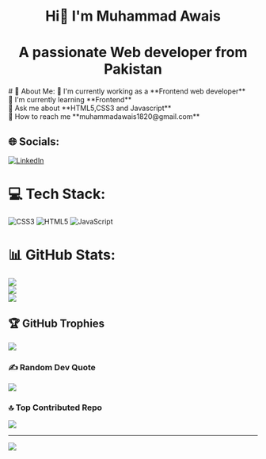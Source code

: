 <h1 align="center">Hi👏 I'm Muhammad Awais</h1>
<h1 align="center">A passionate Web developer from Pakistan</h1>
# 💫 About Me:
🔭 I'm currently working as a **Frontend web developer**<br>🌱 I'm currently learning **Frontend**<br>💬 Ask me about **HTML5,CSS3 and Javascript**<br>📧 How to reach me **muhammadawais1820@gmail.com**<br>


## 🌐 Socials:
[![LinkedIn](https://img.shields.io/badge/LinkedIn-%230077B5.svg?logo=linkedin&logoColor=white)](https://linkedin.com/in/https://www.linkedin.com/in/muhammad-awais-577958316/) 

# 💻 Tech Stack:
![CSS3](https://img.shields.io/badge/css3-%231572B6.svg?style=plastic&logo=css3&logoColor=white) ![HTML5](https://img.shields.io/badge/html5-%23E34F26.svg?style=plastic&logo=html5&logoColor=white) ![JavaScript](https://img.shields.io/badge/javascript-%23323330.svg?style=plastic&logo=javascript&logoColor=%23F7DF1E)
# 📊 GitHub Stats:
![](https://github-readme-stats.vercel.app/api?username=Awais-web636&theme=dark&hide_border=false&include_all_commits=false&count_private=false)<br/>
![](https://github-readme-streak-stats.herokuapp.com/?user=Awais-web636&theme=dark&hide_border=false)<br/>
![](https://github-readme-stats.vercel.app/api/top-langs/?username=Awais-web636&theme=dark&hide_border=false&include_all_commits=false&count_private=false&layout=compact)

## 🏆 GitHub Trophies
![](https://github-profile-trophy.vercel.app/?username=Awais-web636&theme=radical&no-frame=false&no-bg=false&margin-w=4)

### ✍️ Random Dev Quote
![](https://quotes-github-readme.vercel.app/api?type=horizontal&theme=merko)

### 🔝 Top Contributed Repo
![](https://github-contributor-stats.vercel.app/api?username=Awais-web636&limit=5&theme=dark&combine_all_yearly_contributions=true)

---
[![](https://visitcount.itsvg.in/api?id=Awais-web636&icon=3&color=0)](https://visitcount.itsvg.in)

<!-- Proudly created with GPRM ( https://gprm.itsvg.in ) -->

